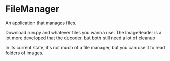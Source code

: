 # FileManager
An application that manages files. 

Download run.py and whatever files you wanna use. The ImageReader is a lot more developed that the decoder, but both still need a lot of cleanup

In its current state, it's not much of a file manager, but you can use it to read folders of images.
